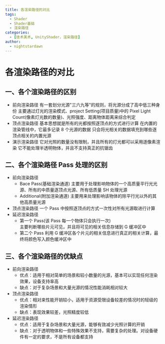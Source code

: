 ```yaml
---
title: 各渲染路径的对比
tags:
  - Shader
  - Shader基础
  - 渲染路径
categories:
  - [技术美术, UnityShader，渲染路径]
author:
  - nightstardawn
---
```


# 各渲染路径的对比

## 一、各个渲染路径的区别

- 前向渲染路径
  有一套划分光源"三六九等"的规则，将光源分成了高中低三种身份
  主要通过灯光的渲染模式、project Setting(项目质量)中的 Pixel Light Count(像素灯光数的数量)、光照强度、距离物体距离来综合判定
- 顶点渲染路径
  基本思想就是所有的光都按照逐顶点的方式进行计算
  在内置的渲染管线中，它最多记录 8 个光源的数据
  只会将光相关的数据填充到哪些逐顶点相关的内置光源
- 演示渲染路径
  它对光照的数量没有限制，并且所有的灯光都可以采用逐像素渲染
  它不能处理半透明物体，并且不支持真正的抗锯齿

## 二、各个渲染路径 Pass 处理的区别

- 前向渲染路径
  - Bace Pass(基础渲染通道)
    主要用于处理影响物体的一个高质量平行光光源、所有的中质量逐顶点光源、所有低质量 SH 处理光源
  - Additional(附加渲染通道)
    主要用来处理影响该物体的除平行光以外的其他高质量光源
- 顶点渲染路径
  一个 Pass 中按照逐顶点的方式一次性对所有光源取进行计算
- 延迟渲染路径
  - 第一个 Pass(该 Pass 每一个物体只会执行一次)  
    主要判断哪些片元可见，并且将可见的相关信息存储到 G 缓冲区中
  - 第二个 Pass
    利用 G 缓冲区各个片元的相关信息进行真正的相关计算，最终将颜色写入颜色缓冲区中

## 三、各个渲染路径的优缺点

- 前向渲染路径
  - 优点：适用于相对简单的场景和较小数量的光源，基本可以实现任何渲染效果，设备支持率高
  - 缺点：对于复杂场景和大量光源的情况性能消耗相对较大
- 顶点渲染路径
  - 优点：相对来性能开销较小，适用于资源受限设备较差的情况时的轻级的渲染情形
  - 缺点：表现效果较差，光照精度较低
- 延迟渲染路径
  - 优点：适用于复杂场景和大量光源，能够有效减少光照计算的开销
  - 缺点：对于透明物体和一些特殊效果不支持，需要复杂的处理。对设备硬件有一定的要求，不是所有设备都支持
